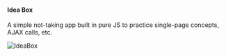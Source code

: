 #### Idea Box  
  
A simple not-taking app built in pure JS to practice single-page concepts, AJAX calls, etc.  


![IdeaBox](http://i.imgur.com/vzbBwNH.png)
